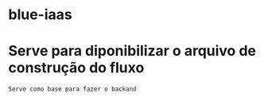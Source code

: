 # blue-iaas

# Serve para diponibilizar o arquivo de construção do fluxo
```hcl
Serve como base para fazer o backand
```
